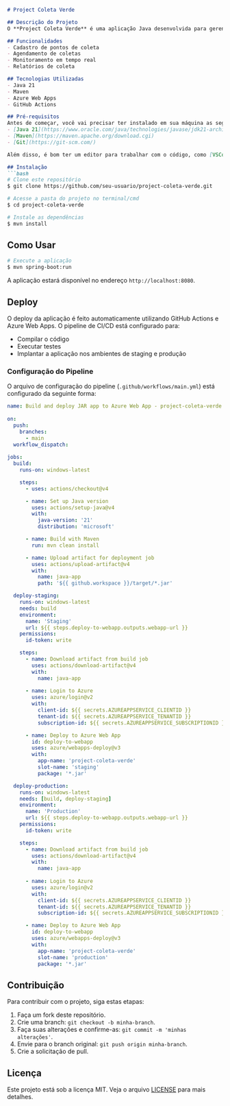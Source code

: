 ```markdown
# Project Coleta Verde

## Descrição do Projeto
O **Project Coleta Verde** é uma aplicação Java desenvolvida para gerenciar a coleta seletiva de resíduos. O objetivo é facilitar a organização e o monitoramento das coletas, promovendo a sustentabilidade e a reciclagem.

## Funcionalidades
- Cadastro de pontos de coleta
- Agendamento de coletas
- Monitoramento em tempo real
- Relatórios de coleta

## Tecnologias Utilizadas
- Java 21
- Maven
- Azure Web Apps
- GitHub Actions

## Pré-requisitos
Antes de começar, você vai precisar ter instalado em sua máquina as seguintes ferramentas:
- [Java 21](https://www.oracle.com/java/technologies/javase/jdk21-archive-downloads.html)
- [Maven](https://maven.apache.org/download.cgi)
- [Git](https://git-scm.com/)

Além disso, é bom ter um editor para trabalhar com o código, como [VSCode](https://code.visualstudio.com/).

## Instalação
```bash
# Clone este repositório
$ git clone https://github.com/seu-usuario/project-coleta-verde.git

# Acesse a pasta do projeto no terminal/cmd
$ cd project-coleta-verde

# Instale as dependências
$ mvn install
```

## Como Usar
```bash
# Execute a aplicação
$ mvn spring-boot:run
```
A aplicação estará disponível no endereço `http://localhost:8080`.

## Deploy
O deploy da aplicação é feito automaticamente utilizando GitHub Actions e Azure Web Apps. O pipeline de CI/CD está configurado para:
- Compilar o código
- Executar testes
- Implantar a aplicação nos ambientes de staging e produção

### Configuração do Pipeline
O arquivo de configuração do pipeline (`.github/workflows/main.yml`) está configurado da seguinte forma:

```yaml
name: Build and deploy JAR app to Azure Web App - project-coleta-verde
 
on: 
  push:  
    branches: 
      - main
  workflow_dispatch:
 
jobs:
  build:
    runs-on: windows-latest

    steps:
      - uses: actions/checkout@v4

      - name: Set up Java version
        uses: actions/setup-java@v4
        with:
          java-version: '21'
          distribution: 'microsoft'

      - name: Build with Maven
        run: mvn clean install

      - name: Upload artifact for deployment job
        uses: actions/upload-artifact@v4
        with:
          name: java-app
          path: '${{ github.workspace }}/target/*.jar'

  deploy-staging:
    runs-on: windows-latest
    needs: build
    environment:
      name: 'Staging'
      url: ${{ steps.deploy-to-webapp.outputs.webapp-url }}
    permissions:
      id-token: write

    steps:
      - name: Download artifact from build job
        uses: actions/download-artifact@v4
        with:
          name: java-app
      
      - name: Login to Azure
        uses: azure/login@v2
        with:
          client-id: ${{ secrets.AZUREAPPSERVICE_CLIENTID }}
          tenant-id: ${{ secrets.AZUREAPPSERVICE_TENANTID }}
          subscription-id: ${{ secrets.AZUREAPPSERVICE_SUBSCRIPTIONID }}

      - name: Deploy to Azure Web App
        id: deploy-to-webapp
        uses: azure/webapps-deploy@v3
        with:
          app-name: 'project-coleta-verde'
          slot-name: 'staging'
          package: '*.jar'

  deploy-production:
    runs-on: windows-latest
    needs: [build, deploy-staging]
    environment:
      name: 'Production'
      url: ${{ steps.deploy-to-webapp.outputs.webapp-url }}
    permissions:
      id-token: write

    steps:
      - name: Download artifact from build job
        uses: actions/download-artifact@v4
        with:
          name: java-app
      
      - name: Login to Azure
        uses: azure/login@v2
        with:
          client-id: ${{ secrets.AZUREAPPSERVICE_CLIENTID }}
          tenant-id: ${{ secrets.AZUREAPPSERVICE_TENANTID }}
          subscription-id: ${{ secrets.AZUREAPPSERVICE_SUBSCRIPTIONID }}

      - name: Deploy to Azure Web App
        id: deploy-to-webapp
        uses: azure/webapps-deploy@v3
        with:
          app-name: 'project-coleta-verde'
          slot-name: 'production'
          package: '*.jar'
```

## Contribuição
Para contribuir com o projeto, siga estas etapas:
1. Faça um fork deste repositório.
2. Crie uma branch: `git checkout -b minha-branch`.
3. Faça suas alterações e confirme-as: `git commit -m 'minhas alterações'`.
4. Envie para o branch original: `git push origin minha-branch`.
5. Crie a solicitação de pull.

## Licença
Este projeto está sob a licença MIT. Veja o arquivo [LICENSE](LICENSE) para mais detalhes.

